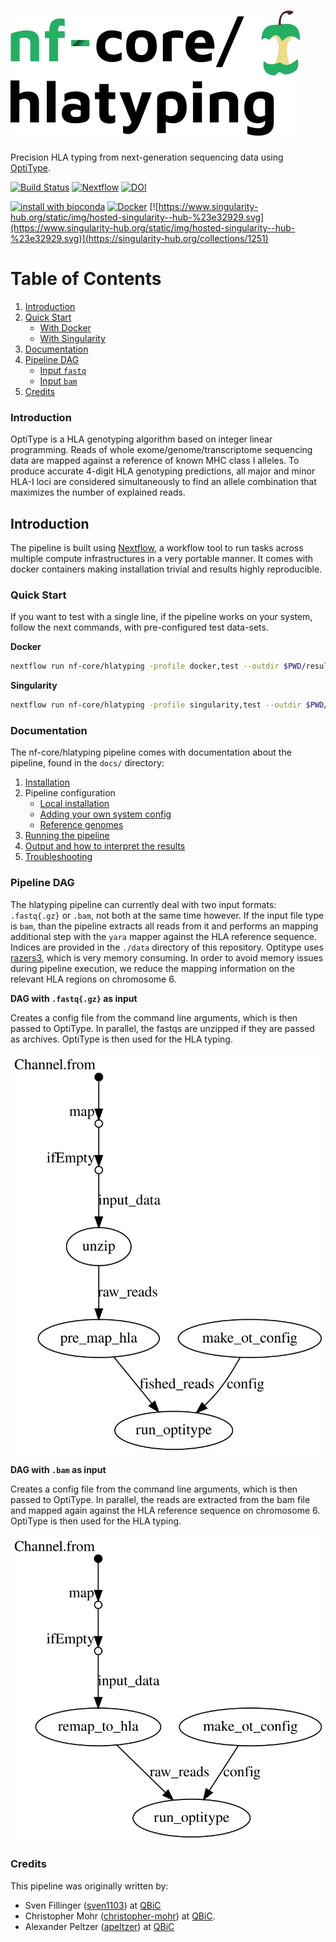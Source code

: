 # ![nfcore/hlatyping](docs/images/hlatyping_logo.png)
Precision HLA typing from next-generation sequencing data using [OptiType](https://github.com/FRED-2/OptiType).

[![Build Status](https://travis-ci.org/nf-core/hlatyping.svg?branch=master)](https://travis-ci.org/nf-core/hlatyping)
[![Nextflow](https://img.shields.io/badge/nextflow-%E2%89%A518.10.1-brightgreen.svg)](https://www.nextflow.io/)
[![DOI](https://zenodo.org/badge/140573587.svg)](https://zenodo.org/badge/latestdoi/140573587)

[![install with bioconda](https://img.shields.io/badge/install%20with-bioconda-brightgreen.svg)](http://bioconda.github.io/)
[![Docker](https://img.shields.io/docker/automated/nfcore/hlatyping.svg)](https://hub.docker.com/r/nfcore/hlatyping)
[![https://www.singularity-hub.org/static/img/hosted-singularity--hub-%23e32929.svg](https://www.singularity-hub.org/static/img/hosted-singularity--hub-%23e32929.svg)](https://singularity-hub.org/collections/1251)


# Table of Contents

1. [Introduction](#introduction)
2. [Quick Start](#hotrun)
   * [With Docker](#hrdocker)
   * [With Singularity](#hrsingularity)
3. [Documentation](docs/README.md)
4. [Pipeline DAG](#dag)
   * [Input `fastq`](#dagfastq)
   * [Input `bam`](#dagbam)
5. [Credits](#credits)


### <a name="introduction"></a>Introduction
OptiType is a HLA genotyping algorithm based on integer linear programming. Reads of whole exome/genome/transcriptome sequencing data are mapped against a reference of known MHC class I alleles. To produce accurate 4-digit HLA genotyping predictions, all major and minor HLA-I loci are considered simultaneously to find an allele combination that maximizes the number of explained reads.  

## Introduction
The pipeline is built using [Nextflow](https://www.nextflow.io), a workflow tool to run tasks across multiple compute infrastructures in a very portable manner. It comes with docker containers making installation trivial and results highly reproducible.

### <a name="hotrun"></a>Quick Start

If you want to test with a single line, if the pipeline works on your system, follow the next commands, with pre-configured test data-sets.

<a name="hrdocker"></a>**Docker**

```bash
nextflow run nf-core/hlatyping -profile docker,test --outdir $PWD/results
```

<a name="hrsingularity"></a>**Singularity**

```bash
nextflow run nf-core/hlatyping -profile singularity,test --outdir $PWD/results
```

### <a name="documentation"></a>Documentation

The nf-core/hlatyping pipeline comes with documentation about the pipeline, found in the `docs/` directory:

1. [Installation](https://nf-co.re/usage/installation)
2. Pipeline configuration
    * [Local installation](https://nf-co.re/usage/local_installation)
    * [Adding your own system config](https://nf-co.re/usage/adding_own_config)
    * [Reference genomes](https://nf-co.re/usage/reference_genomes)
3. [Running the pipeline](docs/usage.md)
4. [Output and how to interpret the results](docs/output.md)
5. [Troubleshooting](https://nf-co.re/usage/troubleshooting)


### <a name="dag"></a> Pipeline DAG

The hlatyping pipeline can currently deal with two input formats: `.fastq{.gz}` or `.bam`, not both at the same time however. If the input file type is `bam`, than the pipeline extracts all reads from it and performs an mapping additional step with the `yara` mapper against the HLA reference sequence. Indices are provided in the `./data` directory of this repository. Optitype uses [razers3](https://github.com/seqan/seqan/tree/master/apps/razers3), which is very memory consuming. In order to avoid memory issues during pipeline execution, we reduce the mapping information on the relevant HLA regions on chromosome 6.

<a name="dagfastq"></a>**DAG with `.fastq{.gz}` as input**

Creates a config file from the command line arguments, which is then passed to OptiType. In parallel, the fastqs are unzipped if they are passed as archives. OptiType is then used for the HLA typing.

<img src="./docs/images/hlatyping_dag_fastq.svg">

<a name="dagbam"></a>**DAG with `.bam` as input**

Creates a config file from the command line arguments, which is then passed to OptiType. In parallel, the reads are extracted from the bam file and mapped again against the HLA reference sequence on chromosome 6. OptiType is then used for the HLA typing.

<img src="./docs/images/hlatyping_dag_bam.svg">

### <a name="credits"></a>Credits

This pipeline was originally written by:

* Sven Fillinger ([sven1103](https://github.com/sven1103)) at [QBiC](http://qbic.life)
* Christopher Mohr ([christopher-mohr](https://github.com/christopher-mohr)) at [QBiC](http://qbic.life).
* Alexander Peltzer ([apeltzer](https://github.com/apeltzer)) at [QBiC](http://qbic.life)